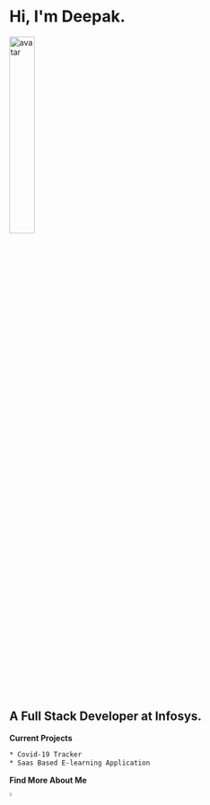 

<!--
**deepakchauhan22/deepakchauhan22** is a ✨ _special_ ✨ repository because its `README.md` (this file) appears on your GitHub profile.

Here are some ideas to get you started:

- 🔭 I’m currently working on ...
- 🌱 I’m currently learning ...
- 👯 I’m looking to collaborate on ...
- 🤔 I’m looking for help with ...
- 💬 Ask me about ...
- 📫 How to reach me: ...
- 😄 Pronouns: ...
- ⚡ Fun fact: ...
-->
# Hi, I'm Deepak. 

<img src="https://deepakchauhan22.github.io/deepakchauhan22/img/githubport.svg" width = "30%" alt="avatar"/>

## A Full Stack Developer at Infosys.
   **Current Projects**
```bash
* Covid-19 Tracker
* Saas Based E-learning Application
```
   **Find More About Me**
   
  [
 <img src="https://deepakchauhan22.github.io/deepakchauhan22/img/linkedin.svg" width = "4%" alt="avatar"/>](https://www.linkedin.com/in/deepakchauhan22/)

